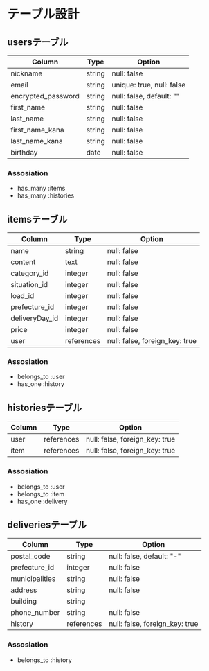 # テーブル設計

## usersテーブル

| Column             | Type   | Option                    |
| ---------------    | ------ | ------------------------- |
| nickname           | string | null: false               |
| email              | string | unique: true, null: false |
| encrypted_password | string | null: false, default: ""  |
| first_name         | string | null: false               |
| last_name          | string | null: false               |
| first_name_kana    | string | null: false               |
| last_name_kana     | string | null: false               |
| birthday           | date   | null: false               |

### Assosiation
- has_many :items
- has_many :histories

## itemsテーブル

| Column           | Type       | Option                         |
| ---------------- | ---------- | ------------------------------ |
| name             | string     | null: false                    |
| content          | text       | null: false                    |
| category_id      | integer    | null: false                    |
| situation_id     | integer    | null: false                    |
| load_id          | integer    | null: false                    |
| prefecture_id    | integer    | null: false                    |
| deliveryDay_id   | integer    | null: false                    |
| price            | integer    | null: false                    |
| user             | references | null: false, foreign_key: true |

### Assosiation
- belongs_to :user
- has_one :history

## historiesテーブル

| Column           | Type       | Option                         |
| ---------------- | ---------- | ------------------------------ |
| user             | references | null: false, foreign_key: true |
| item             | references | null: false, foreign_key: true |

### Assosiation
- belongs_to :user
- belongs_to :item
- has_one :delivery

## deliveriesテーブル
| Column           | Type       | Option                         |
| ---------------- | ---------- | ------------------------------ |
| postal_code      | string     | null: false, default: "-"      |
| prefecture_id    | integer    | null: false                    |
| municipalities   | string     | null: false                    |
| address          | string     | null: false                    |
| building         | string     |                                |
| phone_number     | string     | null: false                    |
| history          | references | null: false, foreign_key: true |

### Assosiation
- belongs_to :history
